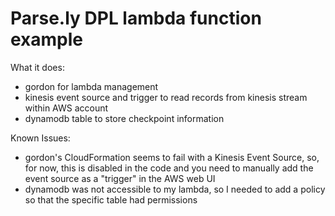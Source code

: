 # Parse.ly DPL lambda function example

What it does:

- gordon for lambda management
- kinesis event source and trigger to read records from kinesis stream within AWS account
- dynamodb table to store checkpoint information

Known Issues:

- gordon's CloudFormation seems to fail with a Kinesis Event Source, so, for now, this is disabled in the code and you need to manually add the event source as a "trigger" in the AWS web UI
- dynamodb was not accessible to my lambda, so I needed to add a policy so that the specific table had permissions
